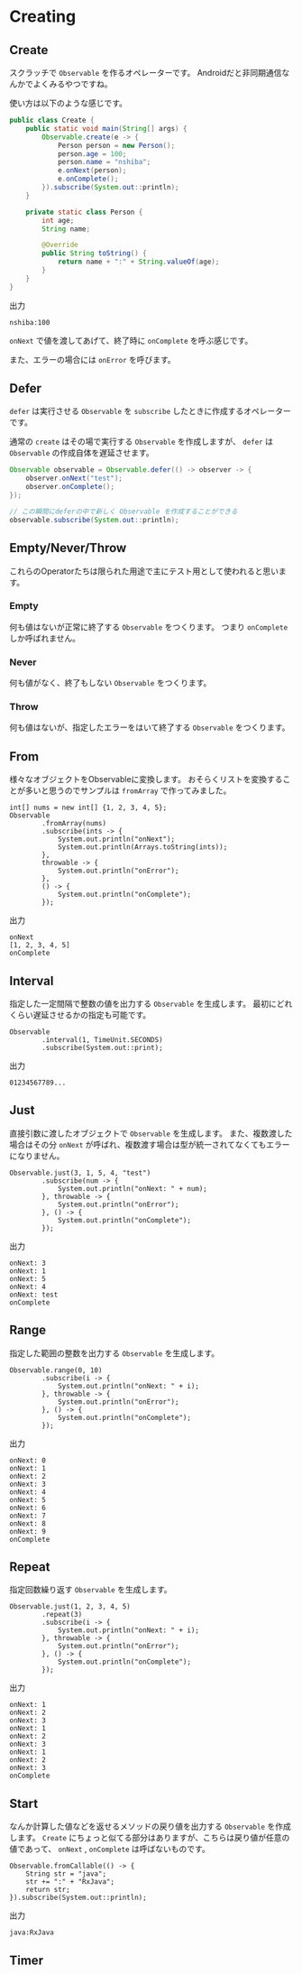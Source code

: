 # Creating
## Create
スクラッチで `Observable` を作るオペレーターです。
Androidだと非同期通信なんかでよくみるやつですね。

使い方は以下のような感じです。

```Java
public class Create {
    public static void main(String[] args) {
        Observable.create(e -> {
            Person person = new Person();
            person.age = 100;
            person.name = "nshiba";
            e.onNext(person);
            e.onComplete();
        }).subscribe(System.out::println);
    }

    private static class Person {
        int age;
        String name;

        @Override
        public String toString() {
            return name + ":" + String.valueOf(age);
        }
    }
}
```

出力

```
nshiba:100
```

`onNext` で値を渡してあげて、終了時に `onComplete` を呼ぶ感じです。

また、エラーの場合には `onError` を呼びます。

## Defer
`defer` は実行させる `Observable` を `subscribe` したときに作成するオペレーターです。

通常の `create` はその場で実行する `Observable` を作成しますが、 `defer` は `Observable` の作成自体を遅延させます。

```Java
Observable observable = Observable.defer(() -> observer -> {
    observer.onNext("test");
    observer.onComplete();
});

// この瞬間にdeferの中で新しく Observable を作成することができる
observable.subscribe(System.out::println);
```

## Empty/Never/Throw
これらのOperatorたちは限られた用途で主にテスト用として使われると思います。

### Empty
何も値はないが正常に終了する `Observable` をつくります。
つまり `onComplete` しか呼ばれません。

### Never
何も値がなく、終了もしない `Observable` をつくります。

### Throw
何も値はないが、指定したエラーをはいて終了する `Observable` をつくります。

## From
様々なオブジェクトをObservableに変換します。
おそらくリストを変換することが多いと思うのでサンプルは `fromArray` で作ってみました。

```
int[] nums = new int[] {1, 2, 3, 4, 5};
Observable
        .fromArray(nums)
        .subscribe(ints -> {
            System.out.println("onNext");
            System.out.println(Arrays.toString(ints));
        },
        throwable -> {
            System.out.println("onError");
        },
        () -> {
            System.out.println("onComplete");
        });
```

出力
```
onNext
[1, 2, 3, 4, 5]
onComplete
```

## Interval
指定した一定間隔で整数の値を出力する `Observable` を生成します。
最初にどれくらい遅延させるかの指定も可能です。

```
Observable
        .interval(1, TimeUnit.SECONDS)
        .subscribe(System.out::print);
```

出力

```
01234567789...
```

## Just
直接引数に渡したオブジェクトで `Observable` を生成します。
また、複数渡した場合はその分 `onNext` が呼ばれ、複数渡す場合は型が統一されてなくてもエラーになりません。

```
Observable.just(3, 1, 5, 4, "test")
        .subscribe(num -> {
            System.out.println("onNext: " + num);
        }, throwable -> {
            System.out.println("onError");
        }, () -> {
            System.out.println("onComplete");
        });
```

出力

```
onNext: 3
onNext: 1
onNext: 5
onNext: 4
onNext: test
onComplete
```

## Range
指定した範囲の整数を出力する `Observable` を生成します。

```
Observable.range(0, 10)
        .subscribe(i -> {
            System.out.println("onNext: " + i);
        }, throwable -> {
            System.out.println("onError");
        }, () -> {
            System.out.println("onComplete");
        });
```

出力

```
onNext: 0
onNext: 1
onNext: 2
onNext: 3
onNext: 4
onNext: 5
onNext: 6
onNext: 7
onNext: 8
onNext: 9
onComplete
```

## Repeat
指定回数繰り返す `Observable` を生成します。

```
Observable.just(1, 2, 3, 4, 5)
        .repeat(3)
        .subscribe(i -> {
            System.out.println("onNext: " + i);
        }, throwable -> {
            System.out.println("onError");
        }, () -> {
            System.out.println("onComplete");
        });
```

出力

```
onNext: 1
onNext: 2
onNext: 3
onNext: 1
onNext: 2
onNext: 3
onNext: 1
onNext: 2
onNext: 3
onComplete
```

## Start
なんか計算した値などを返せるメソッドの戻り値を出力する `Observable` を作成します。
`Create` にちょっと似てる部分はありますが、こちらは戻り値が任意の値であって、 `onNext` , `onComplete` は呼ばないものです。

```
Observable.fromCallable(() -> {
    String str = "java";
    str += ":" + "RxJava";
    return str;
}).subscribe(System.out::println);
```

出力

```
java:RxJava
```

## Timer
